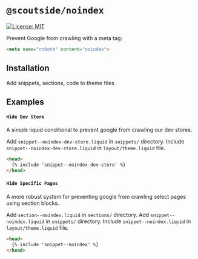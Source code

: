 # `@scoutside/noindex`

[![License: MIT](https://img.shields.io/badge/License-MIT-green.svg)](LICENSE.md)

Prevent Google from crawling with a meta tag:
```html
<meta name="robots" content="noindex">
```

## Installation

Add snippets, sections, code to theme files

## Examples

#### `Hide Dev Store`

A simple liquid conditional to prevent google from crawling our dev stores.

Add `snippet--noindex-dev-store.liquid` in `snippets/` directory.
Include `snippet--noindex-dev-store.liquid` in `layout/theme.liquid` file.

```html
<head>
  {% include 'snippet--noindex-dev-store' %}
</head>
```

#### `Hide Specific Pages`

A more robust system for preventing google from crawling select pages using section blocks.

Add `section--noindex.liquid` in `sections/` directory.
Add `snippet--noindex.liquid` in `snippets/` directory.
Include `snippet--noindex.liquid` in `layout/theme.liquid` file.

```html
<head>
  {% include 'snippet--noindex' %}
</head>
```
